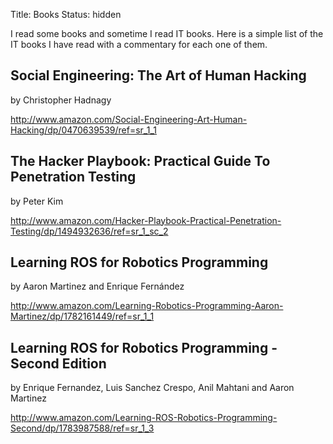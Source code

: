 Title: Books
Status: hidden

I read some books and sometime I read IT books.
Here is a simple list of the IT books I have read with a commentary for each one
of them.

## Social Engineering: The Art of Human Hacking
by Christopher Hadnagy

http://www.amazon.com/Social-Engineering-Art-Human-Hacking/dp/0470639539/ref=sr_1_1

## The Hacker Playbook: Practical Guide To Penetration Testing
by Peter Kim

http://www.amazon.com/Hacker-Playbook-Practical-Penetration-Testing/dp/1494932636/ref=sr_1_sc_2

## Learning ROS for Robotics Programming
by Aaron Martinez and Enrique Fernández

http://www.amazon.com/Learning-Robotics-Programming-Aaron-Martinez/dp/1782161449/ref=sr_1_1

## Learning ROS for Robotics Programming - Second Edition
by Enrique Fernandez, Luis Sanchez Crespo, Anil Mahtani and Aaron Martinez

http://www.amazon.com/Learning-ROS-Robotics-Programming-Second/dp/1783987588/ref=sr_1_3
